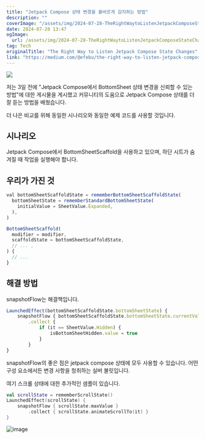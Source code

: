 ```yaml
---
title: "Jetpack Compose 상태 변경을 올바르게 감지하는 방법"
description: ""
coverImage: "/assets/img/2024-07-28-TheRightWaytoListenJetpackComposeStateChanges_0.png"
date: 2024-07-28 13:47
ogImage: 
  url: /assets/img/2024-07-28-TheRightWaytoListenJetpackComposeStateChanges_0.png
tag: Tech
originalTitle: "The Right Way to Listen Jetpack Compose State Changes"
link: "https://medium.com/@efebu/the-right-way-to-listen-jetpack-compose-state-changes-281d8d47c2ec"
---
```



<img src="/assets/img/2024-07-28-TheRightWaytoListenJetpackComposeStateChanges_0.png" />

저는 3일 전에 "Jetpack Compose에서 BottomSheet 상태 변경을 신뢰할 수 있는 방법"에 대한 게시물을 게시했고 커뮤니티의 도움으로 Jetpack Compose 상태를 더 잘 듣는 방법을 배웠습니다.

더 나은 비교를 위해 동일한 시나리오와 동일한 예제 코드를 사용할 것입니다.

## 시나리오

<div class="content-ad"></div>

Jetpack Compose에서 BottomSheetScaffold을 사용하고 있으며, 하단 시트가 숨겨질 때 작업을 실행해야 합니다.

## 우리가 가진 것

```js
val bottomSheetScaffoldState = rememberBottomSheetScaffoldState(
  bottomSheetState = rememberStandardBottomSheetState(
    initialValue = SheetValue.Expanded,
  ),
)

BottomSheetScaffold(
  modifier = modifier,
  scaffoldState = bottomSheetScaffoldState,
  // ... ,
) {
  // ...
}
```

## 해결 방법

<div class="content-ad"></div>

snapshotFlow는 해결책입니다.

```js
LaunchedEffect(bottomSheetScaffoldState.bottomSheetState) {
    snapshotFlow { bottomSheetScaffoldState.bottomSheetState.currentValue }
        .collect {
            if (it == SheetValue.Hidden) {
                isBottomSheetHidden.value = true
            }
        }
}
```

snapshotFlow의 좋은 점은 jetpack compose 상태에 모두 사용할 수 있습니다. 어떤 구성 요소에서든 변경 사항을 청취하는 실버 불릿입니다.

여기 스크롤 상태에 대한 추가적인 샘플이 있습니다.

<div class="content-ad"></div>

```kotlin
val scrollState = rememberScrollState()
LaunchedEffect(scrollState) {
    snapshotFlow { scrollState.maxValue }
        .collect { scrollState.animateScrollTo(it) }
}
```

![image](https://miro.medium.com/v2/resize:fit:1200/1*u8EqOumO67zn1wP69S_Fag.gif)